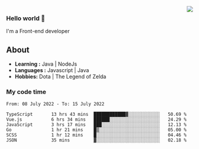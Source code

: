 <img align='right' src="https://github-readme-stats.vercel.app/api?username=jumodada&show_icons=true&theme=vue">

### Hello world 👋

I'm a Front-end developer 
    
## About
-  **Learning :** Java | NodeJs
-  **Languages :** Javascript | Java
-  **Hobbies:** Dota | The Legend of Zelda

### My code time

<!--START_SECTION:waka-->

```text
From: 08 July 2022 - To: 15 July 2022

TypeScript       13 hrs 43 mins  ████████████▓░░░░░░░░░░░░   50.69 %
Vue.js           6 hrs 34 mins   ██████░░░░░░░░░░░░░░░░░░░   24.29 %
JavaScript       3 hrs 17 mins   ███░░░░░░░░░░░░░░░░░░░░░░   12.13 %
Go               1 hr 21 mins    █▒░░░░░░░░░░░░░░░░░░░░░░░   05.00 %
SCSS             1 hr 12 mins    █░░░░░░░░░░░░░░░░░░░░░░░░   04.46 %
JSON             35 mins         ▓░░░░░░░░░░░░░░░░░░░░░░░░   02.18 %
```

<!--END_SECTION:waka-->
